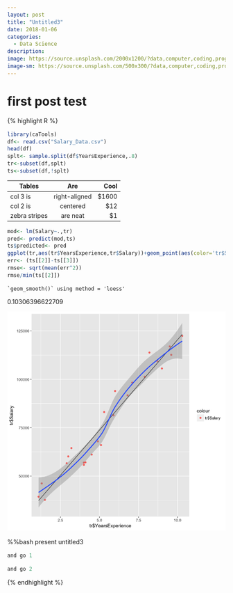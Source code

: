 ```yaml
---
layout: post
title: "Untitled3"
date: 2018-01-06
categories:
  - Data Science
description: 
image: https://source.unsplash.com/2000x1200/?data,computer,coding,programming
image-sm: https://source.unsplash.com/500x300/?data,computer,coding,programming
---
```


# first post test

{% highlight R %}
```R
library(caTools)
df<- read.csv("Salary_Data.csv")
head(df)
splt<- sample.split(df$YearsExperience,.8)
tr<-subset(df,splt)
ts<-subset(df,!splt)
```


| Tables        | Are           | Cool  |
| ------------- |:-------------:| -----:|
| col 3 is      | right-aligned | $1600 |
| col 2 is      | centered      |   $12 |
| zebra stripes | are neat      |    $1 |




```R
mod<- lm(Salary~.,tr)
pred<- predict(mod,ts)
ts$predicted<- pred
ggplot(tr,aes(tr$YearsExperience,tr$Salary))+geom_point(aes(color='tr$Salary'))+ geom_line(aes(tr$YearsExperience,predict(mod,tr)))+ stat_smooth()
err<- (ts[[2]]-ts[[3]])
rmse<- sqrt(mean(err^2))
rmse/min(ts[[2]])
```

    `geom_smooth()` using method = 'loess'





0.10306396622709



![png](Untitled3_files/Untitled3_2_3.png)

%%bash
present untitled3

```R
and go 1
```


```R
and go 2
```

{% endhighlight %}